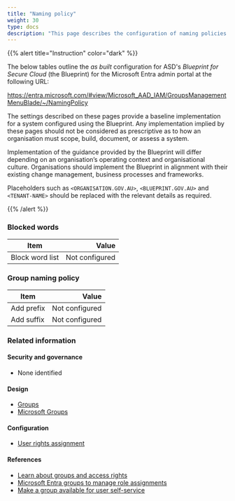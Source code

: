 ```yaml
---
title: "Naming policy"
weight: 30
type: docs
description: "This page describes the configuration of naming policies within Microsoft Entra ID associated with systems built according to the guidance provided by ASD's Blueprint for Secure Cloud."
---
```


{{% alert title="Instruction" color="dark" %}}

The below tables outline the _as built_ configuration for ASD's _Blueprint for Secure Cloud_ (the Blueprint) for the Microsoft Entra admin portal at the following URL:

<https://entra.microsoft.com/#view/Microsoft_AAD_IAM/GroupsManagementMenuBlade/~/NamingPolicy>

The settings described on these pages provide a baseline implementation for a system configured using the Blueprint. Any implementation implied by these pages should not be considered as prescriptive as to how an organisation must scope, build, document, or assess a system.

Implementation of the guidance provided by the Blueprint will differ depending on an organisation’s operating context and organisational culture. Organisations should implement the Blueprint in alignment with their existing change management, business processes and frameworks.

Placeholders such as `<ORGANISATION.GOV.AU>`, `<BLUEPRINT.GOV.AU>` and `<TENANT-NAME>` should be replaced with the relevant details as required.

{{% /alert %}}

### Blocked words

| Item            |          Value |
| --------------- | -------------: |
| Block word list | Not configured |

### Group naming policy

| Item       |          Value |
| ---------- | -------------: |
| Add prefix | Not configured |
| Add suffix | Not configured |

### Related information

#### Security and governance

- None identified

#### Design

- [Groups](/design/platform/identity/groups)
- [Microsoft Groups](/design/shared-services/microsoft-365/microsoft365-groups)

#### Configuration

- [User rights assignment](/configuration/intune/devices/configuration-policies/asd-windows-hardening-guidelines-user-rights-management)

#### References

- [Learn about groups and access rights](https://learn.microsoft.com/entra/fundamentals/concept-learn-about-groups)
- [Microsoft Entra groups to manage role assignments](https://learn.microsoft.com/entra/identity/role-based-access-control/groups-concept)
- [Make a group available for user self-service](https://learn.microsoft.com/entra/identity/users/groups-self-service-management?WT.mc_id=Portal-Microsoft_AAD_IAM#make-a-group-available-for-user-self-service)
